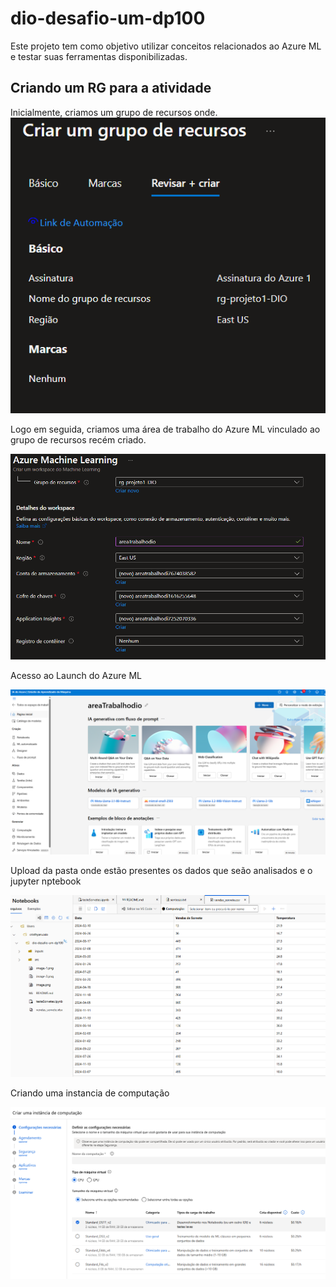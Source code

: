 # dio-desafio-um-dp100
Este projeto tem como objetivo utilizar conceitos relacionados ao Azure ML e testar suas ferramentas disponibilizadas.

## Criando um RG para a atividade
Inicialmente, criamos um grupo de recursos onde.
![alt text](image.png)

Logo em seguida, criamos uma área de trabalho do Azure ML vinculado ao grupo de recursos recém criado.

![alt text](image-1.png)

Acesso ao Launch do Azure ML

![alt text](image-2.png)

Upload da pasta onde estão presentes os dados que seão analisados e o jupyter nptebook

![alt text](image-3.png)

Criando uma instancia de computação

![alt text](image-4.png)
